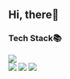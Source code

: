 ## Hi, there👋

### Tech Stack📚
<div>
    <img src="https://img.shields.io/badge/java-007396?style=for-the-badge&logo=java&logoColor=white">

</div>

<div    
    <img src="https://img.shields.io/badge/mysql-4479A1?style=for-the-badge&logo=mysql&logoColor=white">    
    <img src="https://img.shields.io/badge/react-61DAFB?style=for-the-badge&logo=react&logoColor=black">
    <img src="https://img.shields.io/badge/node.js-6DA55F?style=for-the-badge&logo=node.js&logoColor=white"> 
    <img src="https://img.shields.io/badge/github-181717?style=for-the-badge&logo=github&logoColor=white">
</div>
